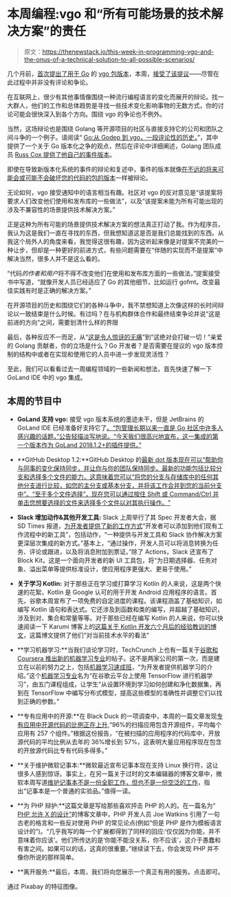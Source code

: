 # 本周编程:vgo 和“所有可能场景的技术解决方案”的责任

> 原文：<https://thenewstack.io/this-week-in-programming-vgo-and-the-onus-of-a-technical-solution-to-all-possible-scenarios/>

几个月前，[首次提出了用于 Go](https://blog.golang.org/versioning-proposal) 的 [vgo 包版本](https://github.com/golang/vgo)，本周，[接受了该提议](https://github.com/golang/go/issues/24301#issuecomment-390766926')——尽管在此过程中并非没有评论和争论。

在互联网上，很少有其他事情像围绕一种流行编程语言的变化而展开的辩论。找一大群人，他们的工作和总体趋势是寻找一些技术变化影响事物的无数方式，你的讨论可能会很快深入到各个方向。围绕 vgo 的争论也不例外。

当然，这场辩论也是围绕 Golang 等开源项目的社区与直接支持它的公司和团队之间斗争的一个例子。请阅读“ [Go:从 Godep 到 vgo，一段评论性的历史，](https://codeengineered.com/blog/2018/golang-godep-to-vgo/)”，其中提供了一个关于 Go 版本化之争的观点，然后在评论中详细阐述，Golang 团队成员 [Russ Cox 提供了他自己的事件版本](https://codeengineered.com/blog/2018/golang-godep-to-vgo/#comment-3912763285)。

即使在导致新版本化系统的事件的辩论和复述中，事件的版本就像[在不远的将来可能会或可能不会破坏您的代码的包的版本](https://codeengineered.com/blog/2018/golang-vgo-broken-dep-tree/)一样被辩论。

无论如何，vgo 接受通知中的语言相当有趣。社区对 vgo 的反对意见是“该提案将要求人们改变他们使用和发布库的一些做法”，以及“该提案未能为所有可能出现的涉及不兼容性的场景提供技术解决方案。”

正是这种为所有可能的场景提供技术解决方案的想法真正打动了我。作为程序员，我认为这是我们一直在寻找的东西，但我想知道这是否是我们总能找到的东西。从我这个局外人的角度来看，我觉得这很有趣，因为这听起来像是对提案不完美的一种让步，但却是一种更好的前进方式，有些问题需要在“伴随的实现而不是提案”中解决当然，很多人并不是这么看的。

“代码*的作者和用户*将不得不改变他们在使用和发布库方面的一些做法，”提案接受书中写道，“就像开发人员已经适应了 Go 的其他细节，比如运行 gofmt。改变最佳实践有时是正确的解决方案。”

在开源项目的历史和围绕它们的各种斗争中，我不禁想知道上次像这样的长时间辩论以一致结束是什么时候。有过吗？在与机构群体合作和最终结束争论并说“这是前进的方向”之间，需要划清什么样的界限

最后，各种反应不一而足，从“[这是令人惊讶的无痛](https://github.com/gohugoio/hugo/pull/4754)”到“这绝对会打破一切！”亲爱的 Golang 贡献者，你的立场是什么？Go 开发者？是否需要在提议的 vgo 版本控制的结构中或者在实现和使用它的人员中进一步发现灵活性？

至此，我们可以看看过去一周编程领域的一些新闻和想法，首先快速了解一下 GoLand IDE 中的 vgo 集成。

## 本周的节目中

*   **GoLand 支持 vgo:** 接受 vgo 版本系统的墨迹未干，但是 JetBrains 的 GoLand IDE 已经准备好支持它了[。“包管理长期以来一直是 Go 社区中许多人感兴趣的话题，”公告轻描淡写地说。“今天我们很高兴地宣布，这一集成的第一个版本作为 GoLand 2018.1.2+的插件提供。”](https://blog.jetbrains.com/go/2018/05/18/vgo-integration-support/)
*   **GitHub Desktop 1.2:**GitHub Desktop 的[最新 dot 版本现在可以“帮助你与同事的变化保持同步，并让你与你的团队保持同步。最新的功能包括比较分支和选择多个文件的能力，这意味着您可以“将您的分支与存储库中的任何其他分支进行比较，如您的主分支或基本分支，并将该工作合并到您的当前分支中”。“至于多个文件选择”，现在您可以通过按住 Shift 或 Command/Ctrl 并单击您想要选择的文件来选择多个文件以对其执行操作。"](https://blog.github.com/2018-05-22-github-desktop-1-2/)
*   **Slack 增加动作&其他开发工具:** Slack 上周举行了其 Spec 开发者大会，据 SD Times 报道，[为开发者提供了新的工作方式](https://sdtimes.com/softwaredev/slack-spec-gives-developers-new-ways-to-work/)“开发者可以添加到他们现有工作流程中的新工具”，包括动作，“一种提供与开发工具和 Slack 协作解决方案更深层次集成的新方式。”基本上，“通过操作，开发人员可以将消息转换为任务、评论或跟进，以及将消息附加到票证。”除了 Actions，Slack 还宣布了 Block Kit，这是一个面向开发者的新 UI 工具包，将“为日期选择器、任务对象、溢出菜单等提供标准设计，使应用程序更强大、更易于使用。”
*   **关于学习 Kotlin:** 对于那些正在学习或打算学习 Kotlin 的人来说，这是两个快速的花絮，Kotlin 是 Google 认可的用于开发 Android 应用程序的语言。首先，谷歌本周宣布了一项免费的自定进度的课程。该课程涵盖了基础知识，如编写 Kotlin 语句和表达式。它还涉及到函数和类的编写，并超越了基础知识，涉及到对、集合和常量等等。对于那些已经在编写 Kotlin 的人来说，你可以快速阅读一下 Karumi 博客上的[这篇关于 Kotlin 开发六个月后的经验教训的博文](http://blog.karumi.com/kotlin-android-development-6-months-into-it)，这篇博文提供了他们“对当前技术水平的看法”
*   **学习机器学习:**当我们谈论学习时，TechCrunch 上也有一篇关于[谷歌和 Coursera 推出新的机器学习专业](https://techcrunch.com/2018/05/23/google-and-coursera-launch-a-new-machine-learning-specialization/)的帖子。这不是两家公司的第一次，而是建立在以前的努力之上，包括[机器学习速成班](https://developers.google.com/machine-learning/crash-course/)，“为开发者提供机器学习的介绍。”这个[机器学习专业](https://www.coursera.org/specializations/machine-learning-tensorflow-gcp)名为“在谷歌云平台上使用 TensorFlow 进行机器学习”，由五门课程组成，让学生“从设置环境到学习如何创建和净化数据集，再到在 TensorFlow 中编写分布式模型，提高这些模型的准确性并调整它们以找到正确的参数。”

*   **专有应用中的开源:**在 Black Duck 的一项调查中，本周的一篇文章发现[专有应用中开源代码的比例正在上升](https://www.helpnetsecurity.com/2018/05/22/open-source-code-security-risk/),“96%的扫描应用包含开源组件，平均每个应用有 257 个组件。”根据这份报告，“在被扫描的应用程序的代码库中，开放源代码的平均比例从去年的 36%增长到 57%，这表明大量应用程序现在包含的开放源代码比专有代码多得多。”
*   **关于维护微软记事本:**微软最近宣布记事本现在支持 Linux 换行符，这让很多人感到惊讶。事实上，在另一篇关于过时的文本编辑器的博客文章中，微软本周写道[维护记事本不是一份全职工作，但也不是一份空泛的工作](https://blogs.msdn.microsoft.com/oldnewthing/20180521-00/?p=98795)，指出“记事本是一个普通的实验品。”值得一读。
*   **为 PHP 辩护:**这篇文章是写给那些喜欢抨击 PHP 的人的。在一篇名为“ [PHP 允许 X 的设计”](http://blog.krakjoe.ninja/2018/05/php-allows-for-design-of-x.html)的博客文章中，PHP 开发人员 Joe Watkins 引用了一句古老的格言和一些反对使用 PHP 的常见论点(例如“但是 PHP 是作为模板语言设计的”)。“几乎我写的每一个扩展都得到了同样的回应:‘仅仅因为你能，并不意味着你应该’。他们所传达的是‘你能不能没关系，你不应该’，这介于愚蠢和有害之间。如果可以的话，这真的很重要。”继续读下去，你会发现 PHP 并不像你所说的那样简单。
*   **离开服务:**最后，本周，我们将向您展示一个真正有用的服务。点击即可。

通过 Pixabay 的特征图像。

<svg xmlns:xlink="http://www.w3.org/1999/xlink" viewBox="0 0 68 31" version="1.1"><title>Group</title> <desc>Created with Sketch.</desc></svg>